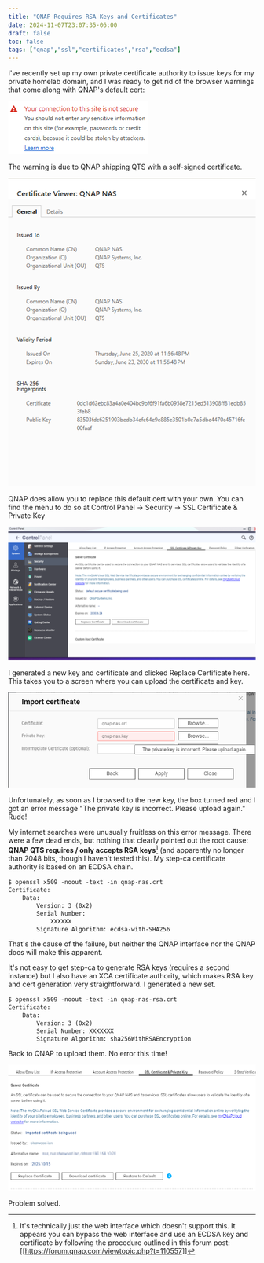 ```yaml
---
title: "QNAP Requires RSA Keys and Certificates"
date: 2024-11-07T23:07:35-06:00
draft: false
toc: false
tags: ["qnap","ssl","certificates","rsa","ecdsa"]
---
```


I've recently set up my own private certificate authority to issue keys for my private homelab domain, and I was ready to get rid of the browser warnings that come along with QNAP's default cert:

![Browser Warning](warning.png)

The warning is due to QNAP shipping QTS with a self-signed certificate.

![QNAP's Self-Signed Certificate](selfsigned.png)

QNAP does allow you to replace this default cert with your own. You can find the menu to do so at Control Panel -> Security -> SSL Certificate & Private Key

![QNAP Certificate Management Screen](certscreen.png)

I generated a new key and certificate and clicked Replace Certificate here. This takes you to a screen where you can upload the certificate and key.

![The Certificate and Key Upload window](error.png)

Unfortunately, as soon as I browsed to the new key, the box turned red and I got an error message "The private key is incorrect. Please upload again." Rude!

My internet searches were unusually fruitless on this error message. There were a few dead ends, but nothing that clearly pointed out the root cause: **QNAP QTS requires / only accepts RSA keys**[^1] (and apparently no longer than 2048 bits, though I haven't tested this). My step-ca certificate authority is based on an ECDSA chain.

```
$ openssl x509 -noout -text -in qnap-nas.crt
Certificate:
    Data:
        Version: 3 (0x2)
        Serial Number:
            XXXXXX
        Signature Algorithm: ecdsa-with-SHA256
```

That's the cause of the failure, but neither the QNAP interface nor the QNAP docs will make this apparent.

It's not easy to get step-ca to generate RSA keys (requires a second instance) but I also have an XCA certificate authority, which makes RSA key and cert generation very straightforward. I generated a new set.

```
$ openssl x509 -noout -text -in qnap-nas-rsa.crt
Certificate:
    Data:
        Version: 3 (0x2)
        Serial Number: XXXXXXX
        Signature Algorithm: sha256WithRSAEncryption
```

Back to QNAP to upload them. No error this time!

![Interface showing custom certificate in use](working.png)

Problem solved.

[^1]: It's technically just the web interface which doesn't support this. It appears you can bypass the web interface and use an ECDSA key and certificate by following the procedure outlined in this forum post: [[https://forum.qnap.com/viewtopic.php?t=110557]]

